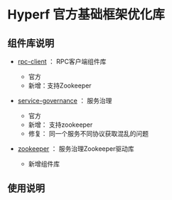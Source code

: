 # Hyperf 官方基础框架优化库

## 组件库说明

- [rpc-client](./rpc-client) ： RPC客户端组件库

    - 官方
    - 新增：支持Zookeeper

- [service-governance](./service-governance) ： 服务治理
    - 官方
    - 新增： 支持zookeeper
    - 修复： 同一个服务不同协议获取混乱的问题

- [zookeeper](./zookeeper) ： 服务治理Zookeeper驱动库
    - 新增组件库
    
## 使用说明

